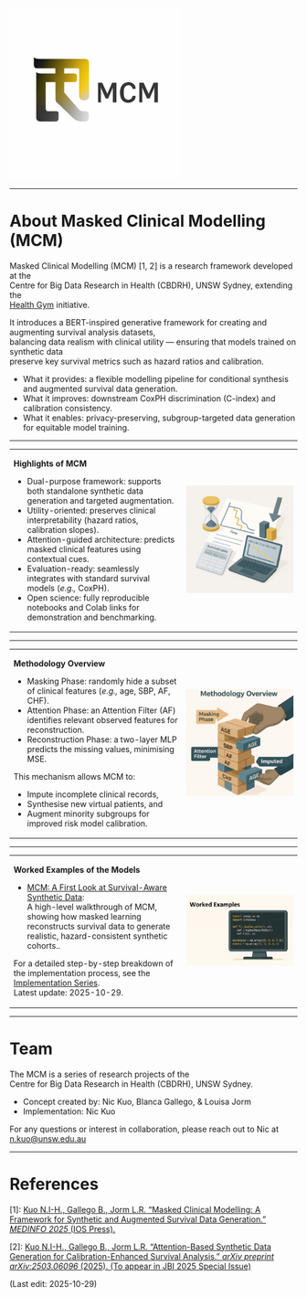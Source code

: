 <!-- Logo and Branding -->
<p align="left">
  <img src="Supporting_Images/WFig001_MCMLogo.png" alt="Masked Clinical Modelling Logo" width="300"/>
</p>

---

# About Masked Clinical Modelling (MCM)

Masked Clinical Modelling (MCM) [1, 2] is a research framework developed at the  
Centre for Big Data Research in Health (CBDRH), UNSW Sydney, extending the  
[Health Gym](https://github.com/NicKuo-ResearchStuff/Health_Gym_AI) initiative.

It introduces a BERT-inspired generative framework for creating and augmenting survival analysis datasets,  
balancing data realism with clinical utility — ensuring that models trained on synthetic data  
preserve key survival metrics such as hazard ratios and calibration.

* What it provides: a flexible modelling pipeline for conditional synthesis and augmented survival data generation.
* What it improves: downstream CoxPH discrimination (C-index) and calibration consistency.
* What it enables: privacy-preserving, subgroup-targeted data generation for equitable model training.

---

<!-- Side-by-side layout -->
<table>
<tr>
<td width="60%">

**Highlights of MCM**

* Dual-purpose framework: supports both standalone synthetic data generation and targeted augmentation.
* Utility-oriented: preserves clinical interpretability (hazard ratios, calibration slopes).
* Attention-guided architecture: predicts masked clinical features using contextual cues.
* Evaluation-ready: seamlessly integrates with standard survival models (*e.g.,* CoxPH).
* Open science: fully reproducible notebooks and Colab links for demonstration and benchmarking.

</td>
<td width="40%">
  <img src="Supporting_Images/WFig002_MCMSurivival.png" alt="MCM Framework Overview" width="300"/>
</td>
</tr>
</table>

---

<table>
<tr>
<td width="60%">

**Methodology Overview**

* Masking Phase: randomly hide a subset of clinical features (*e.g.,* age, SBP, AF, CHF).
* Attention Phase: an Attention Filter (AF) identifies relevant observed features for reconstruction.
* Reconstruction Phase: a two-layer MLP predicts the missing values, minimising MSE.

This mechanism allows MCM to:
- Impute incomplete clinical records,
- Synthesise new virtual patients, and
- Augment minority subgroups for improved risk model calibration.

</td>
<td width="40%">
  <img src="Supporting_Images/WFig003_MCMIdeas.png" alt="Masked Clinical Modelling Pipeline" width="300"/>
</td>
</tr>
</table>

---

<!-- Side-by-side layout: text and illustration -->
<table>
<tr>
<td width="60%">

**Worked Examples of the Models**

* [MCM: A First Look at Survival-Aware Synthetic Data](https://github.com/NicKuo-ResearchStuff/Masked_Clinical_Modelling/tree/main/Blogs/Blogs0a1_HandsOn(MedInfoPaper)):</br>
  A high-level walkthrough of MCM, showing how masked learning reconstructs survival data to generate realistic, hazard-consistent synthetic cohorts..

For a detailed step-by-step breakdown of the implementation process, see the [Implementation Series](https://github.com/NicKuo-ResearchStuff/Masked_Clinical_Modelling/tree/main/Blogs).</br>
Latest update: 2025-10-29.
  
</td>
<td width="40%">
  <img src="Supporting_Images/WFig004_MCMWorked.png" alt="Health + Data Illustration" width="300"/>
</td>
</tr>
</table>

---

# Team

The MCM is a series of research projects of the  
Centre for Big Data Research in Health (CBDRH), UNSW Sydney.  

- Concept created by: Nic Kuo, Blanca Gallego, & Louisa Jorm  
- Implementation: Nic Kuo  

For any questions or interest in collaboration, please reach out to Nic at [n.kuo@unsw.edu.au](mailto:n.kuo@unsw.edu.au)

---

# References

[1]: [Kuo N.I-H., Gallego B., Jorm L.R. “Masked Clinical Modelling: A Framework for Synthetic and Augmented Survival Data Generation.” *MEDINFO 2025* (IOS Press).](https://ebooks.iospress.nl/doi/10.3233/SHTI250917)

[2]: [Kuo N.I-H., Gallego B., Jorm L.R. “Attention-Based Synthetic Data Generation for Calibration-Enhanced Survival Analysis.” *arXiv preprint arXiv:2503.06096* (2025). (To appear in JBI 2025 Special Issue)](https://arxiv.org/html/2503.06096v1)

(Last edit: 2025-10-29)
